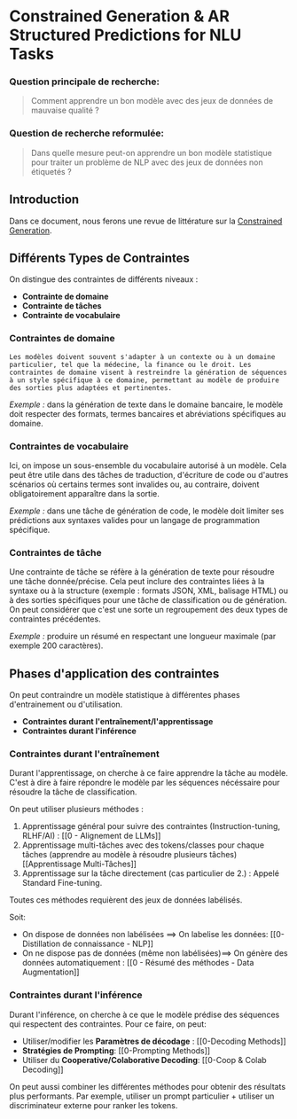 # Constrained Generation & AR Structured Predictions for NLU Tasks

### Question principale de recherche:

> Comment apprendre un bon modèle avec des jeux de données de mauvaise qualité ?

### Question de recherche reformulée:

> Dans quelle mesure peut-on apprendre un bon modèle statistique pour traiter un problème de NLP avec des jeux de données non étiquetés ?

## Introduction

Dans ce document, nous ferons une revue de littérature sur la [Constrained Generation](#gls:ConstrainedGeneration).

## Différents Types de Contraintes

On distingue des contraintes de différents niveaux :

- **Contrainte de domaine**
- **Contrainte de tâches**
- **Contrainte de vocabulaire**

### Contraintes de domaine

	Les modèles doivent souvent s'adapter à un contexte ou à un domaine particulier, tel que la médecine, la finance ou le droit. Les contraintes de domaine visent à restreindre la génération de séquences à un style spécifique à ce domaine, permettant au modèle de produire des sorties plus adaptées et pertinentes.

*Exemple :* dans la génération de texte dans le domaine bancaire, le modèle doit respecter des formats, termes bancaires et abréviations spécifiques au domaine.

### Contraintes de vocabulaire

Ici, on impose un sous-ensemble du vocabulaire autorisé à un modèle. Cela peut être utile dans des tâches de traduction, d'écriture de code ou d'autres scénarios où certains termes sont invalides ou, au contraire, doivent obligatoirement apparaître dans la sortie.

*Exemple :* dans une tâche de génération de code, le modèle doit limiter ses prédictions aux syntaxes valides pour un langage de programmation spécifique.

### Contraintes de tâche

Une contrainte de tâche se réfère à la génération de texte pour résoudre une tâche donnée/précise. Cela peut inclure des contraintes liées à la syntaxe ou à la structure (exemple : formats JSON, XML, balisage HTML) ou à des sorties spécifiques pour une tâche de classification ou de génération. On peut considérer que c'est une sorte un regroupement des deux types de contraintes précédentes.

*Exemple :* produire un résumé en respectant une longueur maximale (par exemple 200 caractères).

## Phases d'application des contraintes

On peut contraindre un modèle statistique à différentes phases d'entrainement ou d'utilisation.

- **Contraintes durant l'entraînement/l'apprentissage**
- **Contraintes durant l'inférence**

### Contraintes durant l'entraînement

Durant l'apprentissage, on cherche à ce faire apprendre la tâche au modèle. C'est à dire à faire répondre le modèle par les séquences nécéssaire pour résoudre la tâche de classification.

On peut utiliser plusieurs méthodes : 
1. Apprentissage général pour suivre des contraintes (Instruction-tuning, RLHF/AI) : [[0 - Alignement de LLMs]]
2. Apprentissage multi-tâches avec des tokens/classes pour chaque tâches (apprendre au modèle à résoudre plusieurs tâches) [[Apprentissage Multi-Tâches]]
3. Apprentissage sur la tâche directement (cas particulier de 2.) : Appelé Standard Fine-tuning. 

Toutes ces méthodes requièrent des jeux de données labélisés.

Soit:
- On dispose de données non labélisées $\implies$ On labelise les données: [[0-Distillation de connaissance - NLP]]
- On ne dispose pas de données (même non labélisées)$\implies$ On génère des données automatiquement : [[0 - Résumé des méthodes - Data Augmentation]]
### Contraintes durant l'inférence

Durant l'inférence, on cherche à ce que le modèle prédise des séquences qui respectent des contraintes.
Pour ce faire, on peut:
- Utiliser/modifier les **Paramètres de décodage** : [[0-Decoding Methods]]
- **Stratégies de Prompting**: [[0-Prompting Methods]]
- Utiliser du **Cooperative/Colaborative Decoding**: [[0-Coop & Colab Decoding]]

On peut aussi combiner les différentes méthodes pour obtenir des résultats plus performants.
Par exemple, utiliser un prompt particulier + utiliser un discriminateur externe pour ranker les tokens.
